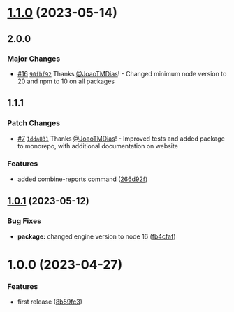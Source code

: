 # [1.1.0](https://github.com/JoaoTMDias/merge-coverage/compare/v1.0.1...v1.1.0) (2023-05-14)

## 2.0.0

### Major Changes

- [#16](https://github.com/JoaoTMDias/frontend/pull/16) [`90fbf92`](https://github.com/JoaoTMDias/frontend/commit/90fbf922a9e2d8c868e3d6e7967bed24a46640f3) Thanks [@JoaoTMDias](https://github.com/JoaoTMDias)! - Changed minimum node version to 20 and npm to 10 on all packages

## 1.1.1

### Patch Changes

- [#7](https://github.com/JoaoTMDias/frontend/pull/7) [`1dda831`](https://github.com/JoaoTMDias/frontend/commit/1dda83161b5f9e46a9e6120e3f12b7483f877c8c) Thanks [@JoaoTMDias](https://github.com/JoaoTMDias)! - Improved tests and added package to monorepo, with additional documentation on website

### Features

- added combine-reports command ([266d92f](https://github.com/JoaoTMDias/merge-coverage/commit/266d92f3e284b3176394dbbcff1e4f15521a9cfd))

## [1.0.1](https://github.com/JoaoTMDias/merge-coverage/compare/v1.0.0...v1.0.1) (2023-05-12)

### Bug Fixes

- **package:** changed engine version to node 16 ([fb4cfaf](https://github.com/JoaoTMDias/merge-coverage/commit/fb4cfaf4dd1e6e4a286f1efdbf7fc9df18c4ac86))

# 1.0.0 (2023-04-27)

### Features

- first release ([8b59fc3](https://github.com/JoaoTMDias/merge-coverage/commit/8b59fc3ceb47b49bd67697faea6ce1384f074bb8))
